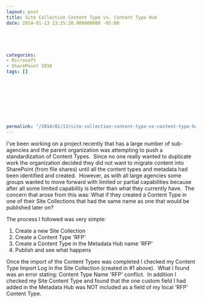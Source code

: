 ```yaml
---
layout: post
title: Site Collection Content Type vs. Content Type Hub
date: 2014-01-13 13:25:20.000000000 -05:00





categories:
- Microsoft
- SharePoint 2010
tags: []


  

  
  
  
  
  
permalink: "/2014/01/13/site-collection-content-type-vs-content-type-hub/"
---
```

I've been working on a project recently that has a large number of sub-agencies and the parent organization was attempting to push a standardization of Content Types.&nbsp; Since no one really wanted to duplicate work the organization decided they did not want to migrate content into SharePoint (from file shares) until all the content types and metadata had been identified and created.&nbsp; However, as with all large agencies some groups wanted to move forward with limited or partial capabilities because after all some limited capability is better than what they currently have.&nbsp; The concern that arose from this was: What if they created a Content Type in one of their Site Collections that had the same name as one that would be published later on?

The process I followed was very simple:

1. Create a new Site Collection
2. Create a Content Type 'RFP'
3. Create a Content Type in the Metadata Hub name 'RFP'
4. Publish and see what happens

Once the import of the Content Types was completed I checked my Content Type Import Log in the Site Collection (created in #1 above).&nbsp; What I found was an error stating: Content Type Name 'RFP' conflict.&nbsp; In addition I checked my Site Content Type and found that the one custom field I had added in the Metadata Hub was NOT included as a field of my local 'RFP' Content Type.

